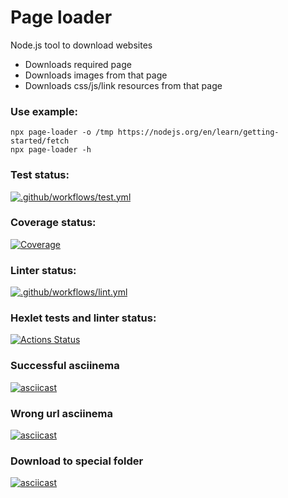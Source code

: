 # Page loader 
Node.js tool to download websites
* Downloads required page
* Downloads images from that page
* Downloads css/js/link resources from that page


### Use example:
```
npx page-loader -o /tmp https://nodejs.org/en/learn/getting-started/fetch
npx page-loader -h
```

### Test status:
[![.github/workflows/test.yml](https://github.com/botirk/backend-project-4/actions/workflows/test.yml/badge.svg)](https://github.com/botirk/backend-project-4/actions/workflows/test.yml)

### Coverage status:
[![Coverage](https://sonarcloud.io/api/project_badges/measure?project=botirk_backend-project-4&metric=coverage)](https://sonarcloud.io/summary/new_code?id=botirk_backend-project-4)

### Linter status:
[![.github/workflows/lint.yml](https://github.com/botirk/backend-project-4/actions/workflows/lint.yml/badge.svg)](https://github.com/botirk/backend-project-4/actions/workflows/lint.yml)

### Hexlet tests and linter status:
[![Actions Status](https://github.com/botirk/backend-project-4/actions/workflows/hexlet-check.yml/badge.svg)](https://github.com/botirk/backend-project-4/actions)

### Successful asciinema
[![asciicast](https://asciinema.org/a/nfNPsooka3rUaNRc07CNBGAz7.svg)](https://asciinema.org/a/nfNPsooka3rUaNRc07CNBGAz7)

### Wrong url asciinema 
[![asciicast](https://asciinema.org/a/tlTryxgv8ZYPyZCOBYRlQw3vb.svg)](https://asciinema.org/a/tlTryxgv8ZYPyZCOBYRlQw3vb)

### Download to special folder
[![asciicast](https://asciinema.org/a/tlTryxgv8ZYPyZCOBYRlQw3vb.svg)](https://asciinema.org/a/tlTryxgv8ZYPyZCOBYRlQw3vb)